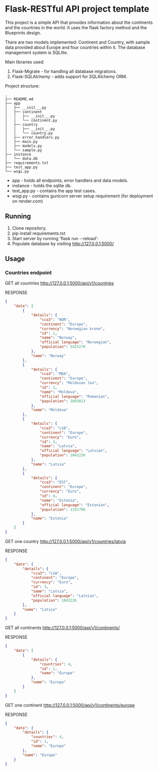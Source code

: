 # Flask-RESTful API project template

This project is a simple API that provides information about the continents and the countries in the world.
It uses the flask factory method and the Blueprints design.

There are two models implemented: Continent and Country, with sample data provided about Europe and four countries within it. The database management system is SQLlite.

Main libraries used:
1. Flask-Migrate - for handling all database migrations.
2. Flask-SQLAlchemy - adds support for SQLAlchemy ORM.

Project structure:
```
.
├── README.md
├── app
│   ├── __init__.py
│   ├── continent
│   │   ├── __init__.py
│   │   └── continent.py
│   ├── country
│   │   ├── __init__.py
│   │   └── country.py
│   ├── error_handlers.py
│   ├── main.py
│   ├── models.py
│   └── sample.py
├── instance
│   └── data.db  
├── requirements.txt
├── test_app.py
└── wsgi.py
```

* app - holds all endpoints, error handlers and data models.
* instance - holds the sqlite db.
* test_app.py - contains the app test cases.
* wsgi.py - contains gunicorn server setup requirement (for deployment on render.com)

## Running 

1. Clone repository.
2. pip install requirements.txt
3. Start server by running 'flask run --reload':
4. Populate database by visiting http://127.0.0.1:5000/


## Usage
### Countries endpoint
GET all countries http://127.0.0.1:5000/api/v1/countries

RESPONSE
```json
{
    "data": [
        {
            "details": {
                "cca3": "NOR",
                "continent": "Europe",
                "currency": "Norwegian krone",
                "id": 1,
                "name": "Norway",
                "official language": "Norwegian",
                "population": 5425270
            },
            "name": "Norway"
        },
        {
            "details": {
                "cca3": "MDA",
                "continent": "Europe",
                "currency": "Moldovan leu",
                "id": 2,
                "name": "Moldova",
                "official language": "Romanian",
                "population": 2603813
            },
            "name": "Moldova"
        },
        {
            "details": {
                "cca3": "LVA",
                "continent": "Europe",
                "currency": "Euro",
                "id": 3,
                "name": "Latvia",
                "official language": "Latvian",
                "population": 1842226
            },
            "name": "Latvia"
        },
        {
            "details": {
                "cca3": "EST",
                "continent": "Europe",
                "currency": "Euro",
                "id": 4,
                "name": "Estonia",
                "official language": "Estonian",
                "population": 1331796
            },
            "name": "Estonia"
        }
    ]
}
```
GET one country http://127.0.0.1:5000/api/v1/countries/latvia

RESPONSE
```json
{
    "data": {
        "details": {
            "cca3": "LVA",
            "continent": "Europe",
            "currency": "Euro",
            "id": 3,
            "name": "Latvia",
            "official language": "Latvian",
            "population": 1842226
        },
        "name": "Latvia"
    }
}
```
GET all continents http://127.0.0.1:5000/api/v1/continents/

RESPONSE
```json
{
    "data": [
        {
            "details": {
                "countries": 4,
                "id": 1,
                "name": "Europe"
            },
            "name": "Europe"
        }
    ]
}
```
GET one continent http://127.0.0.1:5000/api/v1/continents/europe

RESPONSE
```json
{
    "data": {
        "details": {
            "countries": 4,
            "id": 1,
            "name": "Europe"
        },
        "name": "Europe"
    }
}
```
